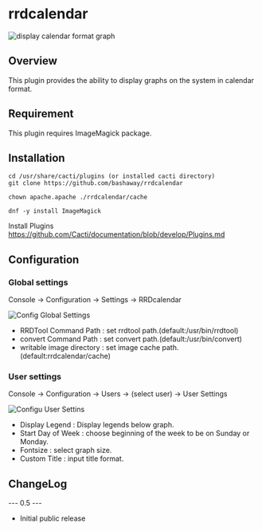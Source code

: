 # rrdcalendar

![display calendar format graph](https://gyazo.com/778bae374fc41825733c6370d919884f/raw)


## Overview

This plugin provides the ability to display graphs on the system in calendar format.


## Requirement

This plugin requires ImageMagick package.


## Installation

```
cd /usr/share/cacti/plugins (or installed cacti directory)
git clone https://github.com/bashaway/rrdcalendar

chown apache.apache ./rrdcalendar/cache

dnf -y install ImageMagick
```

Install Plugins  
https://github.com/Cacti/documentation/blob/develop/Plugins.md



## Configuration

### Global settings

Console -> Configuration -> Settings -> RRDcalendar

![Config Global Settings](https://gyazo.com/f90c4ffd4feef3a9e3eb5cd76a7ff9d3/raw)

* RRDTool Command Path : set rrdtool path.(default:/usr/bin/rrdtool)
* convert Command Path : set convert path.(default:/usr/bin/convert)
* writable image directory : set image cache path.(default:rrdcalendar/cache)


### User settings

Console -> Configuration -> Users -> (select user) -> User Settings 

![Configu User Settins](https://gyazo.com/f55e781926215105e663d271f03b003d/raw)

* Display Legend : Display legends below graph.
* Start Day of Week : choose beginning of the week to be on Sunday or Monday.
* Fontsize : select graph size.
* Custom Title : input title format.


## ChangeLog

--- 0.5 ---

* Initial public release

